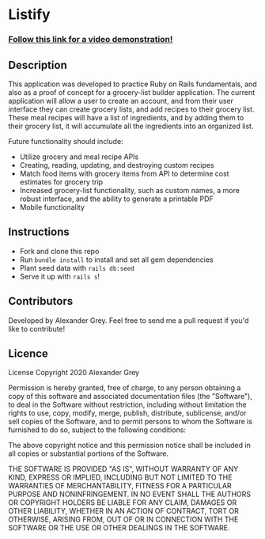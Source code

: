 # Listify

### [Follow this link for a video demonstration!](https://youtu.be/dEenBGEsh8A)

## Description

This application was developed to practice Ruby on Rails fundamentals, and also as a proof of concept for a grocery-list builder application.  The current application will allow a user to create an account, and from their user interface they can create grocery lists, and add recipes to their grocery list.  These meal recipes will have a list of ingredients, and by adding them to their grocery list, it will accumulate all the ingredients into an organized list.  

Future functionality should include:
- Utilize grocery and meal recipe APIs
- Creating, reading, updating, and destroying custom recipes
- Match food items with grocery items from API to determine cost estimates for grocery trip
- Increased grocery-list functionality, such as custom names, a more robust interface, and the ability to generate a printable PDF
- Mobile functionality


## Instructions

- Fork and clone this repo
- Run `bundle install` to install and set all gem dependencies
- Plant seed data with `rails db:seed`
- Serve it up with `rails s`!

## Contributors

Developed by Alexander Grey.  Feel free to send me a pull request if you'd like to contribute!

## Licence

License
Copyright 2020 Alexander Grey

Permission is hereby granted, free of charge, to any person obtaining a copy of this software and associated documentation files (the "Software"), to deal in the Software without restriction, including without limitation the rights to use, copy, modify, merge, publish, distribute, sublicense, and/or sell copies of the Software, and to permit persons to whom the Software is furnished to do so, subject to the following conditions:

The above copyright notice and this permission notice shall be included in all copies or substantial portions of the Software.

THE SOFTWARE IS PROVIDED "AS IS", WITHOUT WARRANTY OF ANY KIND, EXPRESS OR IMPLIED, INCLUDING BUT NOT LIMITED TO THE WARRANTIES OF MERCHANTABILITY, FITNESS FOR A PARTICULAR PURPOSE AND NONINFRINGEMENT. IN NO EVENT SHALL THE AUTHORS OR COPYRIGHT HOLDERS BE LIABLE FOR ANY CLAIM, DAMAGES OR OTHER LIABILITY, WHETHER IN AN ACTION OF CONTRACT, TORT OR OTHERWISE, ARISING FROM, OUT OF OR IN CONNECTION WITH THE SOFTWARE OR THE USE OR OTHER DEALINGS IN THE SOFTWARE.